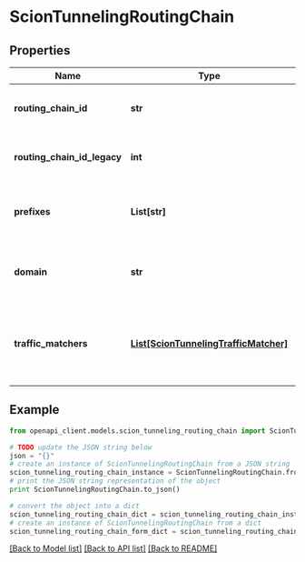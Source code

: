 # ScionTunnelingRoutingChain


## Properties

Name | Type | Description | Notes
------------ | ------------- | ------------- | -------------
**routing_chain_id** | **str** | Unique ID of the routing chain. | 
**routing_chain_id_legacy** | **int** | Unique ID of the routing chain. | 
**prefixes** | **List[str]** | A list of IP prefixes handled by this routing chain. | 
**domain** | **str** | The domain this routing chain is used to access. | 
**traffic_matchers** | [**List[ScionTunnelingTrafficMatcher]**](ScionTunnelingTrafficMatcher.md) | A list of different classes of IP packets handled by this routing chain. | 

## Example

```python
from openapi_client.models.scion_tunneling_routing_chain import ScionTunnelingRoutingChain

# TODO update the JSON string below
json = "{}"
# create an instance of ScionTunnelingRoutingChain from a JSON string
scion_tunneling_routing_chain_instance = ScionTunnelingRoutingChain.from_json(json)
# print the JSON string representation of the object
print ScionTunnelingRoutingChain.to_json()

# convert the object into a dict
scion_tunneling_routing_chain_dict = scion_tunneling_routing_chain_instance.to_dict()
# create an instance of ScionTunnelingRoutingChain from a dict
scion_tunneling_routing_chain_form_dict = scion_tunneling_routing_chain.from_dict(scion_tunneling_routing_chain_dict)
```
[[Back to Model list]](../README.md#documentation-for-models) [[Back to API list]](../README.md#documentation-for-api-endpoints) [[Back to README]](../README.md)


